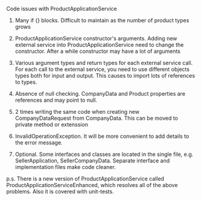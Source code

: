 Code issues with ProductApplicationService

1. Many if {} blocks. Difficult to maintain as the number of product types grows

2. ProductApplicationService constructor's arguments. 
Adding new external service into ProductApplicationService need to change the constructor.
After a while constructor may have a lot of arguments

3. Various argument types and return types for each external service call.
For each call to the external service, you need to use different objects types both for input and output.
This causes to import lots of references to types.

4. Absence of null checking. CompanyData and Product properties are references and may point to null.

5. 2 times writing the same code when creating new CompanyDataRequest from CompanyData. 
This can be moved to private method or extenssion

6. InvalidOperationException. It will be more convenient to add details to the error message.

7. Optional. Some interfaces and classes are located in the single file, e.g. SellerApplication, SellerCompanyData.
Separate interface and implementation files make code cleaner.



p.s. There is a new version of ProductApplicationService called ProductApplicationServiceEnhanced, which resolves all of the above problems.
Also it is covered with unit-tests.
